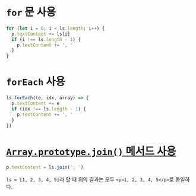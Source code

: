 # `for` 문 사용
```js
for (let i = 0; i < ls.length; i++) {
  p.textContent += ls[i]
  if (i !== ls.length - 1) {
    p.textContent += ', '
  }
}
```

# `forEach` 사용
```js
ls.forEach((e, idx, array) => {
  p.textContent += e
  if (idx !== ls.length - 1) {
    p.textContent += ', '
  }
})
```

# [`Array.prototype.join()` 메서드 사용](https://developer.mozilla.org/ko/docs/Web/JavaScript/Reference/Global_Objects/Array/join) 
```js
p.textContent = ls.join(', ')
```

`ls = [1, 2, 3, 4, 5]`라 할 때 위의 결과는 모두 `<p>1, 2, 3, 4, 5</p>`로 동일하다.